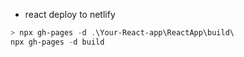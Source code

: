 * react deploy to netlify
```ps1
> npx gh-pages -d .\Your-React-app\ReactApp\build\
npx gh-pages -d build
```